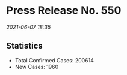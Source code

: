
# Press Release No. 550
*2021-06-07 18:35*

## Statistics
* Total Confirmed Cases: 200614
* New Cases: 1960




        